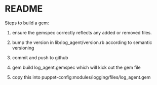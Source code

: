 README
======

Steps to build a gem:

1. ensure the gemspec correctly reflects any added or removed files.

2. bump the version in lib/log_agent/version.rb according to semantic versioning

3. commit and push to github

4. gem build log_agent.gemspec which will kick out the gem file

5. copy this into puppet-config:modules/logging/files/log_agent.gem